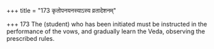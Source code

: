 +++
title = "173 कृतोपनयनस्याऽस्य व्रतादेशनम्"

+++
173	The (student) who has been initiated must be instructed in the performance of the vows, and gradually learn the Veda, observing the prescribed rules.